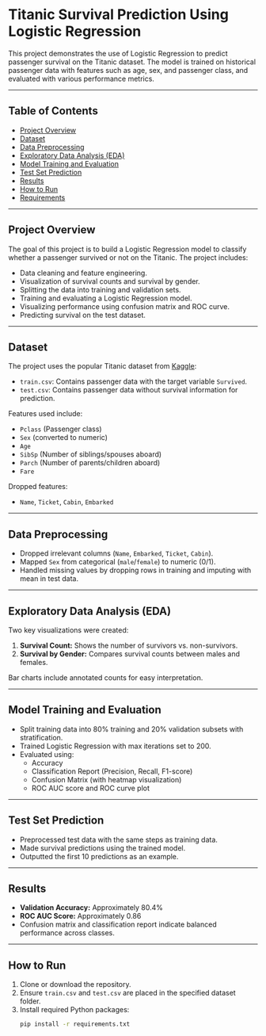 # Titanic Survival Prediction Using Logistic Regression

This project demonstrates the use of Logistic Regression to predict passenger survival on the Titanic dataset. The model is trained on historical passenger data with features such as age, sex, and passenger class, and evaluated with various performance metrics.

---

## Table of Contents
- [Project Overview](#project-overview)
- [Dataset](#dataset)
- [Data Preprocessing](#data-preprocessing)
- [Exploratory Data Analysis (EDA)](#exploratory-data-analysis-eda)
- [Model Training and Evaluation](#model-training-and-evaluation)
- [Test Set Prediction](#test-set-prediction)
- [Results](#results)
- [How to Run](#how-to-run)
- [Requirements](#requirements)


---

## Project Overview

The goal of this project is to build a Logistic Regression model to classify whether a passenger survived or not on the Titanic. The project includes:

- Data cleaning and feature engineering.
- Visualization of survival counts and survival by gender.
- Splitting the data into training and validation sets.
- Training and evaluating a Logistic Regression model.
- Visualizing performance using confusion matrix and ROC curve.
- Predicting survival on the test dataset.

---

## Dataset

The project uses the popular Titanic dataset from [Kaggle](https://www.kaggle.com/c/titanic/data):

- `train.csv`: Contains passenger data with the target variable `Survived`.
- `test.csv`: Contains passenger data without survival information for prediction.

Features used include:
- `Pclass` (Passenger class)
- `Sex` (converted to numeric)
- `Age`
- `SibSp` (Number of siblings/spouses aboard)
- `Parch` (Number of parents/children aboard)
- `Fare`

Dropped features:
- `Name`, `Ticket`, `Cabin`, `Embarked`

---

## Data Preprocessing

- Dropped irrelevant columns (`Name`, `Embarked`, `Ticket`, `Cabin`).
- Mapped `Sex` from categorical (`male`/`female`) to numeric (0/1).
- Handled missing values by dropping rows in training and imputing with mean in test data.

---

## Exploratory Data Analysis (EDA)

Two key visualizations were created:

1. **Survival Count:** Shows the number of survivors vs. non-survivors.
2. **Survival by Gender:** Compares survival counts between males and females.

Bar charts include annotated counts for easy interpretation.

---

## Model Training and Evaluation

- Split training data into 80% training and 20% validation subsets with stratification.
- Trained Logistic Regression with max iterations set to 200.
- Evaluated using:
  - Accuracy
  - Classification Report (Precision, Recall, F1-score)
  - Confusion Matrix (with heatmap visualization)
  - ROC AUC score and ROC curve plot

---

## Test Set Prediction

- Preprocessed test data with the same steps as training data.
- Made survival predictions using the trained model.
- Outputted the first 10 predictions as an example.

---

## Results

- **Validation Accuracy:** Approximately 80.4%
- **ROC AUC Score:** Approximately 0.86
- Confusion matrix and classification report indicate balanced performance across classes.

---

## How to Run

1. Clone or download the repository.
2. Ensure `train.csv` and `test.csv` are placed in the specified dataset folder.
3. Install required Python packages:
   ```bash
   pip install -r requirements.txt
